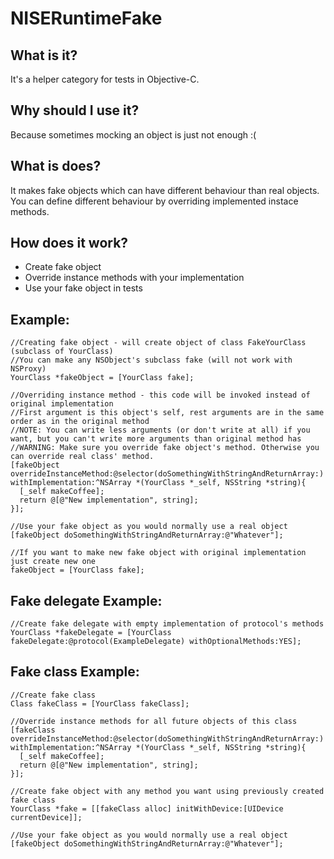 NISERuntimeFake
=

What is it?
-
It's a helper category for tests in Objective-C.

Why should I use it?
-
Because sometimes mocking an object is just not enough :(

What is does?
-
It makes fake objects which can have different behaviour than real objects.  
You can define different behaviour by overriding implemented instace methods.

How does it work?
-
- Create fake object
- Override instance methods with your implementation
- Use your fake object in tests

Example:
-

    //Creating fake object - will create object of class FakeYourClass (subclass of YourClass)
    //You can make any NSObject's subclass fake (will not work with NSProxy)
    YourClass *fakeObject = [YourClass fake]; 
    
    //Overriding instance method - this code will be invoked instead of original implementation  
    //First argument is this object's self, rest arguments are in the same order as in the original method  
    //NOTE: You can write less arguments (or don't write at all) if you want, but you can't write more arguments than original method has   
    //WARNING: Make sure you override fake object's method. Otherwise you can override real class' method.
    [fakeObject overrideInstanceMethod:@selector(doSomethingWithStringAndReturnArray:) withImplementation:^NSArray *(YourClass *_self, NSString *string){
      [_self makeCoffee];
      return @[@"New implementation", string];
    }];
    
    //Use your fake object as you would normally use a real object
    [fakeObject doSomethingWithStringAndReturnArray:@"Whatever"];
    
    //If you want to make new fake object with original implementation just create new one 
    fakeObject = [YourClass fake];
    
Fake delegate Example:
-

    //Create fake delegate with empty implementation of protocol's methods
    YourClass *fakeDelegate = [YourClass fakeDelegate:@protocol(ExampleDelegate) withOptionalMethods:YES];
    
Fake class Example:
-

    //Create fake class
    Class fakeClass = [YourClass fakeClass];
    
    //Override instance methods for all future objects of this class
    [fakeClass overrideInstanceMethod:@selector(doSomethingWithStringAndReturnArray:) withImplementation:^NSArray *(YourClass *_self, NSString *string){
      [_self makeCoffee];
      return @[@"New implementation", string];
    }];
    
    //Create fake object with any method you want using previously created fake class
    YourClass *fake = [[fakeClass alloc] initWithDevice:[UIDevice currentDevice]];
    
    //Use your fake object as you would normally use a real object
    [fakeObject doSomethingWithStringAndReturnArray:@"Whatever"];


